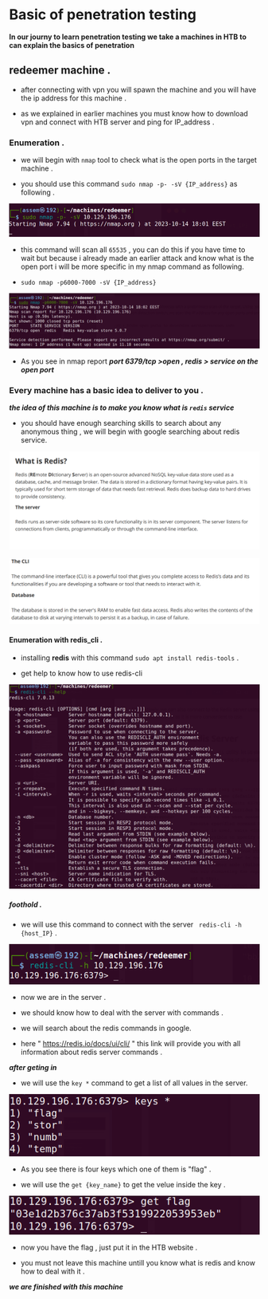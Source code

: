 # Basic of penetration testing 

**In our journy to learn penetration testing we take a machines in HTB to can explain the basics of penetration** 

## redeemer machine .

   - after connecting with vpn you will spawn the machine and you will have the ip address for this machine .

   - as we explained in earlier machines you must know how to download vpn and connect with HTB server and ping for IP_address .

### Enumeration .

- we will begin with `nmap` tool to check what is the open ports in the target machine .

- you should use this command ```sudo nmap -p- -sV {IP_address}``` as following .

![can't display an image](images/nmap1.png)


- this command will scan all `65535` , you can do this if you have time to wait but because i already made an earlier attack and know   	what is the open port i will be more specific in my nmap command as following.

- ```sudo nmap -p6000-7000 -sV {IP_address}```

![can't display an image](images/nmap2.png)

- As you see in nmap report ***port 6379/tcp >open , redis > service on the open port*** 


### Every machine has a basic idea to deliver to you .


***the idea of this machine is to make you know what is `redis` service***

- you should have enough searching skills to search about any anonymous thing , we will begin with google searching about redis service.

![can't display an image](images/redis1.png)

![can't display an image](images/redis3.png)

#### Enumeration with redis_cli .

- installing **redis** with this command ```sudo apt install redis-tools``` .

- get help to know how to use redis-cli

![can't display an image](images/manredis.png)

##### foothold .

- we will use this command to connect with the server ``` redis-cli -h {host_IP}``` . 

![can't display an image](images/redis_getin.png)

- now we are in the server .

- we should know how to deal with the server with commands .

- we will search about the redis commands in google.

- here " https://redis.io/docs/ui/cli/ " this link will provide you with all information about redis server commands .

***after geting in***

- we will use the ```key *``` command to get a list of all values in the server.

![can't display an image](images/key.png)

- As you see there is four keys which one of them is "flag" .

- we will use the ```get {key_name}``` to get the velue inside the key .

![can't display an image](images/getflag.png)

- now you have the flag , just put it in the HTB website .

- you must not leave this machine untill you know what is redis and know how to deal with it .

***we are finished with this machine***
